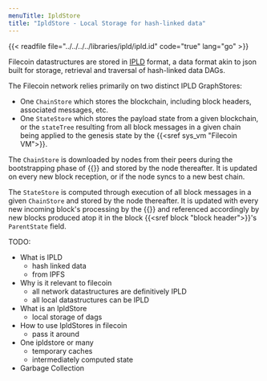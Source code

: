 ```yaml
---
menuTitle: IpldStore
title: "IpldStore - Local Storage for hash-linked data"
---
```


{{< readfile file="../../../../libraries/ipld/ipld.id" code="true" lang="go" >}}

Filecoin datastructures are stored in [IPLD](https://ipld.io) format, a data format akin to json built for storage, retrieval and traversal of hash-linked data DAGs.

The Filecoin network relies primarily on two distinct IPLD GraphStores:

- One `ChainStore` which stores the blockchain, including block headers, associated messages, etc.
- One `StateStore` which stores the payload state from a given blockchain, or the `stateTree` resulting from all block messages in a given chain being applied to the genesis state by the {{<sref sys_vm "Filecoin VM">}}.

The `ChainStore` is downloaded by nodes from their peers during the bootstrapping phase of {{<sref chain_sync>}} and stored by the node thereafter. It is updated on every new block reception, or if the node syncs to a new best chain.

The `StateStore` is computed through execution of all block messages in a given `ChainStore` and stored by the node thereafter. It is updated with every new incoming block's processing by the {{<sref vm_interpreter>}} and referenced accordingly by new blocks produced atop it in the block {{<sref block "block header">}}'s `ParentState` field.

TODO:

- What is IPLD
  - hash linked data
  - from IPFS
- Why is it relevant to filecoin
  - all network datastructures are definitively IPLD
  - all local datastructures can be IPLD
- What is an IpldStore
  - local storage of dags
- How to use IpldStores in filecoin
  - pass it around
- One ipldstore or many
  - temporary caches
  - intermediately computed state
- Garbage Collection

